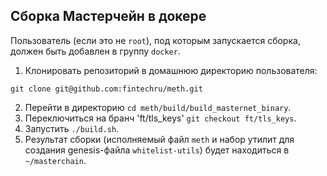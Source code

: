 ## Сборка Мастерчейн в докере

Пользователь (если это не `root`), под которым запускается сборка, должен быть добавлен в группу `docker`.

1. Клонировать репозиторий в домашнюю директорию пользователя:
```
git clone git@github.com:fintechru/meth.git
```
2. Перейти в директорию `cd meth/build/build_masternet_binary`.
3. Переключиться на бранч 'ft/tls_keys' `git checkout ft/tls_keys`.
4. Запустить `./build.sh`.
5. Результат сборки (исполняемый файл `meth` и набор утилит для создания genesis-файла `whitelist-utils`) будет находиться в `~/masterchain`. 
